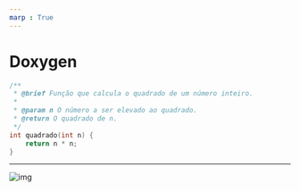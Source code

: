 ```yaml
---
marp : True 
---
```


# Doxygen #

```c++
/**
 * @brief Função que calcula o quadrado de um número inteiro.
 *
 * @param n O número a ser elevado ao quadrado.
 * @return O quadrado de n.
 */
int quadrado(int n) {
    return n * n;
}
```

---
![img](https://www.doxygen.nl/manual/infoflow.png)
